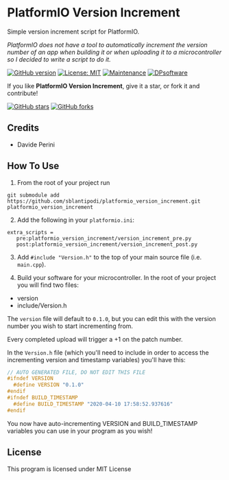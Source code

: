 # PlatformIO Version Increment
Simple version increment script for PlatformIO.  
  
_PlatformIO does not have a tool to automatically increment the version number of an app when building it or when uploading it to a microcontroller so I decided to write a script to do it._

[![GitHub version](https://img.shields.io/github/v/release/sblantipodi/platformio_version_increment.svg)](https://img.shields.io/github/v/release/sblantipodi/platformio_version_increment.svg)
[![License: MIT](https://img.shields.io/badge/License-MIT-yellow.svg)](https://opensource.org/licenses/MIT)
[![Maintenance](https://img.shields.io/badge/Maintained%3F-yes-green.svg)](https://GitHub.com/sblantipodi/platformio_version_increment/graphs/commit-activity)
[![DPsoftware](https://img.shields.io/static/v1?label=DP&message=Software&color=orange)](https://www.dpsoftware.org)

If you like **PlatformIO Version Increment**, give it a star, or fork it and contribute!

[![GitHub stars](https://img.shields.io/github/stars/sblantipodi/platformio_version_increment.svg?style=social&label=Star)](https://github.com/sblantipodi/platformio_version_increment/stargazers)
[![GitHub forks](https://img.shields.io/github/forks/sblantipodi/platformio_version_increment.svg?style=social&label=Fork)](https://github.com/sblantipodi/platformio_version_increment/network)

## Credits
- Davide Perini

## How To Use
1) From the root of your project run
```
git submodule add https://github.com/sblantipodi/platformio_version_increment.git platformio_version_increment
```

2) Add the following in your `platformio.ini`:
```
extra_scripts = 
   pre:platformio_version_increment/version_increment_pre.py
   post:platformio_version_increment/version_increment_post.py
```

3) Add `#include "Version.h"` to the top of your main source file (i.e. `main.cpp`). 

4) Build your software for your microcontroller. In the root of your project you will find two files:
- version
- include/Version.h 

The `version` file will default to `0.1.0`, but you can edit this with the version number you wish to start incrementing from.

Every completed upload will trigger a +1 on the patch number.

In the `Version.h` file (which you'll need to include in order to access the incrementing version and timestamp variables) you'll have this:
```c++
// AUTO GENERATED FILE, DO NOT EDIT THIS FILE
#ifndef VERSION
  #define VERSION "0.1.0"
#endif
#ifndef BUILD_TIMESTAMP
  #define BUILD_TIMESTAMP "2020-04-10 17:58:52.937616"
#endif
```    

You now have auto-incrementing VERSION and BUILD_TIMESTAMP variables you can use in your program as you wish!

## License
This program is licensed under MIT License
